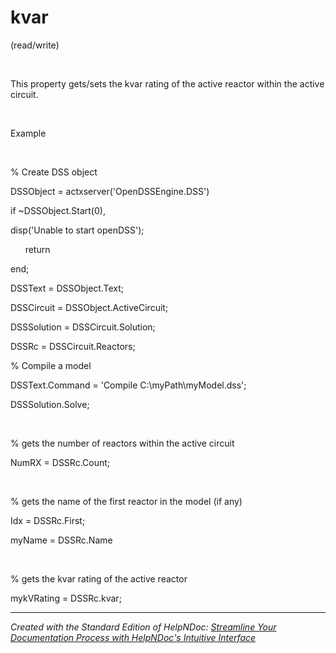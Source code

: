# kvar

(read/write)

&nbsp;

This property gets/sets the kvar rating of the active reactor within the active circuit.

&nbsp;

Example

&nbsp;

% Create DSS object

DSSObject = actxserver('OpenDSSEngine.DSS')

if ~DSSObject.Start(0),

disp('Unable to start openDSS');

&nbsp; &nbsp; &nbsp; return

end;

DSSText = DSSObject.Text;

DSSCircuit = DSSObject.ActiveCircuit;

DSSSolution = DSSCircuit.Solution;

DSSRc = DSSCircuit.Reactors;

% Compile a model &nbsp; &nbsp; &nbsp; &nbsp;

DSSText.Command = 'Compile C:\\myPath\\myModel.dss';

DSSSolution.Solve;

&nbsp;

% gets the number of reactors within the active circuit

NumRX = DSSRc.Count;

&nbsp;

% gets the name of the first reactor in the model (if any)

Idx = DSSRc.First;

myName = DSSRc.Name

&nbsp;

% gets the kvar rating of the active reactor

mykVRating = DSSRc.kvar;

***
_Created with the Standard Edition of HelpNDoc: [Streamline Your Documentation Process with HelpNDoc's Intuitive Interface](<https://www.helpndoc.com/feature-tour/stunning-user-interface/>)_
